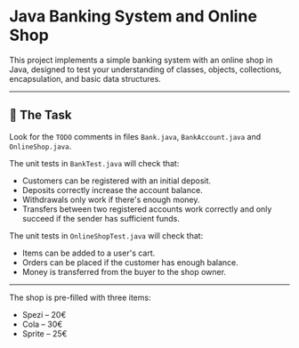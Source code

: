 # Java Banking System and Online Shop

This project implements a simple banking system  with an online shop in Java, designed to test your understanding of classes, objects, collections, encapsulation, and basic data structures.

---

## 🧩 The Task

Look for the `TODO` comments in files `Bank.java`, `BankAccount.java` and `OnlineShop.java`. 

The unit tests in `BankTest.java` will check that:

- Customers can be registered with an initial deposit.
- Deposits correctly increase the account balance.
- Withdrawals only work if there's enough money.
- Transfers between two registered accounts work correctly and only succeed if the sender has sufficient funds.

The unit tests in `OnlineShopTest.java` will check that:

- Items can be added to a user's cart.
- Orders can be placed if the customer has enough balance.
- Money is transferred from the buyer to the shop owner.

---

The shop is pre-filled with three items:
- Spezi – 20€
- Cola – 30€
- Sprite – 25€
